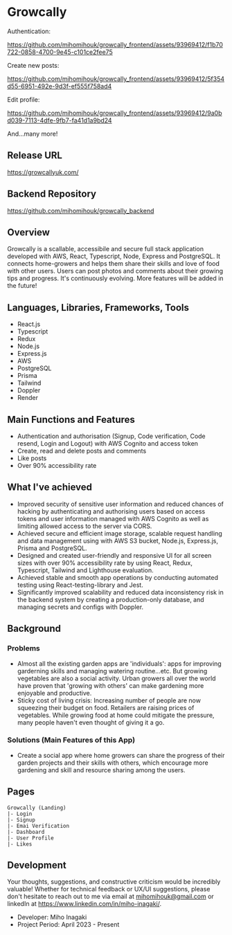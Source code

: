 # Growcally

Authentication:

https://github.com/mihomihouk/growcally_frontend/assets/93969412/f1b70722-0858-4700-9e45-c101ce2fee75

Create new posts:

https://github.com/mihomihouk/growcally_frontend/assets/93969412/5f354d55-6951-492e-9d3f-ef555f758ad4

Edit profile:

https://github.com/mihomihouk/growcally_frontend/assets/93969412/9a0bd039-7113-4dfe-9fb7-fa41d1a9bd24

And...many more!

## Release URL

https://growcallyuk.com/

## Backend Repository

https://github.com/mihomihouk/growcally_backend

## Overview

Growcally is a scallable, accessibile and secure full stack application developed with AWS, React, Typescript, Node, Express and PostgreSQL. It connects home-growers and helps them share their skills and love of food with other users. Users can post photos and comments about their growing tips and progress. It's continuously evolving. More features will be added in the future!

## Languages, Libraries, Frameworks, Tools

- React.js
- Typescript
- Redux
- Node.js
- Express.js
- AWS
- PostgreSQL
- Prisma
- Tailwind
- Doppler
- Render

## Main Functions and Features

- Authentication and authorisation (Signup, Code verification, Code resend, Login and Logout) with AWS Cognito and access token
- Create, read and delete posts and comments
- Like posts
- Over 90% accessibility rate

## What I've achieved

- Improved security of sensitive user information and reduced chances of hacking by authenticating and authorising users based on access tokens and user information managed with AWS Cognito as well as limiting allowed access to the server via CORS.
- Achieved secure and efficient image storage, scalable request handling and data management using with AWS S3 bucket, Node.js, Express.js, Prisma and PostgreSQL.
- Designed and created user-friendly and responsive UI for all screen sizes with over 90% accessibility rate by using React, Redux, Typescript, Tailwind and Lighthouse evaluation.
- Achieved stable and smooth app operations by conducting automated testing using React-testing-library and Jest.
- Significantly improved scalability and reduced data inconsistency risk in the backend system by creating a production-only database, and managing secrets and configs with Doppler.

## Background

### Problems

- Almost all the existing garden apps are 'individuals': apps for improving garderning skills and managing watering routine...etc. But growing vegetables are also a social activity. Urban growers all over the world have proven that 'growing with others' can make gardening more enjoyable and productive.
- Sticky cost of living crisis: Increasing number of people are now squeezing their budget on food. Retailers are raising prices of vegetables. While growing food at home could mitigate the pressure, many people haven't even thought of giving it a go.

### Solutions (Main Features of this App)

- Create a social app where home growers can share the progress of their garden projects and their skills with others, which encourage more gardening and skill and resource sharing among the users.

## Pages

```
Growcally (Landing)
|- Login
|- Signup
|- Emai Verification
|- Dashboard
|- User Profile
|- Likes
```

## Development

Your thoughts, suggestions, and constructive criticism would be incredibly valuable! Whether for technical feedback or UX/UI suggestions, please don't hesitate to reach out to me via email at mihomihouk@gmail.com or linkedIn at https://www.linkedin.com/in/miho-inagaki/.

- Developer: Miho Inagaki
- Project Period: April 2023 - Present
